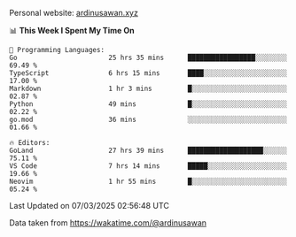 Personal website: [ardinusawan.xyz](https://ardinusawan.xyz)

<!--START_SECTION:waka-->
📊 **This Week I Spent My Time On** 

```text
💬 Programming Languages: 
Go                       25 hrs 35 mins      █████████████████░░░░░░░░   69.49 % 
TypeScript               6 hrs 15 mins       ████░░░░░░░░░░░░░░░░░░░░░   17.00 % 
Markdown                 1 hr 3 mins         █░░░░░░░░░░░░░░░░░░░░░░░░   02.87 % 
Python                   49 mins             █░░░░░░░░░░░░░░░░░░░░░░░░   02.22 % 
go.mod                   36 mins             ░░░░░░░░░░░░░░░░░░░░░░░░░   01.66 % 

🔥 Editors: 
GoLand                   27 hrs 39 mins      ███████████████████░░░░░░   75.11 % 
VS Code                  7 hrs 14 mins       █████░░░░░░░░░░░░░░░░░░░░   19.66 % 
Neovim                   1 hr 55 mins        █░░░░░░░░░░░░░░░░░░░░░░░░   05.24 % 
```


 Last Updated on 07/03/2025 02:56:48 UTC
<!--END_SECTION:waka-->
Data taken from https://wakatime.com/@ardinusawan
